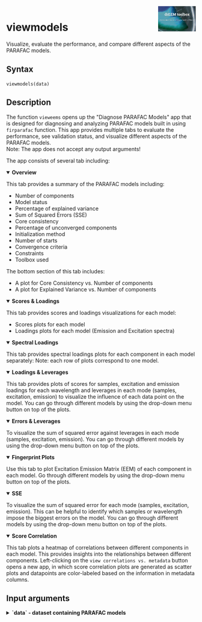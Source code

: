 <img src="top right corner logo.png" width="100" height="auto" align="right"/>

# viewmodels
Visualize, evaluate the performance, and compare different aspects of the PARAFAC models.





## Syntax
	viewmodels(data)




## Description ##

The function `vieweems` opens up the "Diagnose PARAFAC Models" app that is designed for diagnosing and analyzing PARAFAC models built in using `firparafac` function. This app provides multiple tabs to evaluate the performance, see validation status, and visualize different aspects of the PARAFAC models.<br>
Note: The app does not accept any output arguments!

The app consists of several tab including:<br>

<details open>
    <summary><b>Overview</b></summary>
    
This tab provides a summary of the PARAFAC models including:

 - Number of components
 - Model status
 - Percentage of explained variance
 - Sum of Squared Errors (SSE)
 - Core consistency
 - Percentage of unconverged components
 - Initialization method
 - Number of starts
 - Convergence criteria
 - Constraints
 - Toolbox used

The bottom section of this tab includes:

 - A plot for Core Consistency vs. Number of components
 - A plot for Explained Variance vs. Number of components

</details>

<details open>
    <summary><b>Scores & Loadings</b></summary>

 This tab provides scores and loadings visualizations for each model:

 - Scores plots for each model
 - Loadings plots for each model (Emission and Excitation spectra)

</details>

<details open>
    <summary><b>Spectral Loadings</b></summary>

This tab provides spectral loadings plots for each component in each model separately:
Note: each row of plots correspond to one model.

</details>


<details open>
    <summary><b>Loadings & Leverages</b></summary>

This tab provides plots of scores for samples, excitation and emission loadings for each wavelength and leverages in each mode (samples, excitation, emission) to visualize the influence of each data point on the model. You can go through different models by using the drop-down menu button on top of the plots.
 
 </details>

<details open>
    <summary><b>Errors & Leverages</b></summary>

To visualize the sum of squared error against leverages in each mode (samples, excitation, emission). You can go through different models by using the drop-down menu button on top of the plots.
 
</details>

<details open>
    <summary><b>Fingerprint Plots</b></summary>

Use this tab to plot Excitation Emission Matrix (EEM) of each component in each model. Go through different models by using the drop-down menu button on top of the plots.

</details>

<details open>
    <summary><b>SSE</b></summary>

To visualize the sum of squared error for each mode (samples, excitation, emission). This can be helpful to identify which samples or wavelength impose the biggest errors on the model.
You can go through different models by using the drop-down menu button on top of the plots.

</details>


<details open>
    <summary><b>Score Correlation</b></summary>

This tab plots a heatmap of correlations between different components in each model. This provides insights into the relationships between different components.
Left-clicking on the `view correlations vs. metadata` button opens a new app, in which score correlation plots are generated as scatter plots and datapoints are color-labeled based on the information in metadata columns.

</details>

## Input arguments ##
<details>
    <summary><b>`data` - dataset containing PARAFAC models</b></summary>
    <i>drEEMdataset</i>
        
A dataset of the class `drEEMdataset` that passes the validation function `tbx.validatedataset(data)`.

</details>